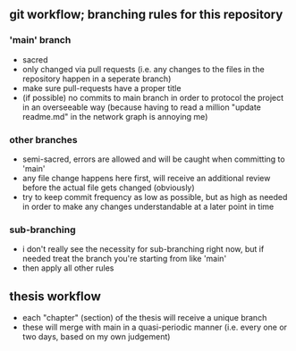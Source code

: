 ## git workflow; branching rules for this repository
### 'main' branch
- sacred
- only changed via pull requests (i.e. any changes to the files in the repository happen in a seperate branch)
- make sure pull-requests have a proper title
- (if possible) no commits to main branch in order to protocol the project in an overseeable way (because having to read a million "update readme.md" in the network graph is annoying me)

### other branches
- semi-sacred, errors are allowed and will be caught when committing to 'main'
- any file change happens here first, will receive an additional review before the actual file gets changed (obviously)
- try to keep commit frequency as low as possible, but as high as needed in order to make any changes understandable at a later point in time

### sub-branching
- i don't really see the necessity for sub-branching right now, but if needed treat the branch you're starting from like 'main'
- then apply all other rules

## thesis workflow
- each "chapter" (section) of the thesis will receive a unique branch
- these will merge with main in a quasi-periodic manner (i.e. every one or two days, based on my own judgement)
